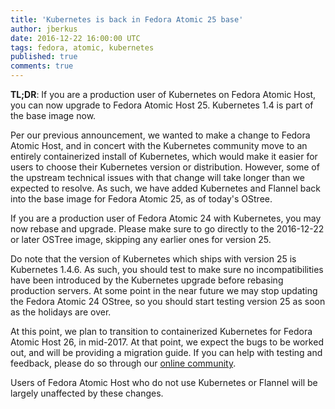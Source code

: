 ```yaml
---
title: 'Kubernetes is back in Fedora Atomic 25 base'
author: jberkus
date: 2016-12-22 16:00:00 UTC
tags: fedora, atomic, kubernetes
published: true
comments: true
---
```


**TL;DR**: If you are a production user of Kubernetes on Fedora Atomic Host, you
can now upgrade to Fedora Atomic Host 25.  Kubernetes 1.4 is part of the base
image now.

Per our previous announcement, we wanted to make a change to Fedora Atomic Host,
and in concert with the Kubernetes community move to an entirely containerized
install of Kubernetes, which would make it easier for users to choose their
Kubernetes version or distribution.  However, some of the upstream technical
issues with that change will take longer than we expected to resolve.  As such,
we have added Kubernetes and Flannel back into the base image for Fedora
Atomic 25, as of today's OStree.

If you are a production user of Fedora Atomic 24 with Kubernetes, you may now
rebase and upgrade.  Please make sure to go directly to the 2016-12-22 or later
OSTree image, skipping any earlier ones for version 25.

Do note that the version of Kubernetes which ships with
version 25 is Kubernetes 1.4.6.  As such, you should test to make sure no
incompatibilities have been introduced by the Kubernetes upgrade before rebasing
production servers.  At some point in the near future we may stop updating
the Fedora Atomic 24 OStree, so you should start testing version 25 as soon as the
holidays are over.

At this point, we plan to transition to containerized Kubernetes for Fedora
Atomic Host 26, in mid-2017.  At that point, we expect the bugs to be worked out,
and will be providing a migration guide.  If you can help with testing and
feedback, please do so through our [online community]().

Users of Fedora Atomic Host who do not use Kubernetes or Flannel will be
largely unaffected by these changes.
